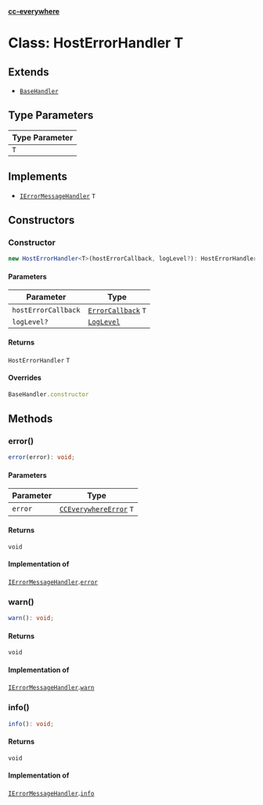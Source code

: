 [**cc-everywhere**](../../../../../../index.md)

<HorizontalLine />

# Class: HostErrorHandler T

## Extends

- [`BaseHandler`](../../base-handler/classes/base-handler.md)

## Type Parameters

| Type Parameter |
| ------ |
| `T` |

## Implements

- [`IErrorMessageHandler`](../../../i-error-message-handler/interfaces/i-error-message-handler.md) `T`

## Constructors

### Constructor

```ts
new HostErrorHandler<T>(hostErrorCallback, logLevel?): HostErrorHandler<T>;
```

#### Parameters

| Parameter | Type |
| ------ | ------ |
| `hostErrorCallback` | [`ErrorCallback`](../../../cc-everywhere-error-types/type-aliases/error-callback.md) `T` |
| `logLevel?` | [`LogLevel`](../../../cc-everywhere-error-types/enumerations/log-level.md) |

#### Returns

`HostErrorHandler` `T`

#### Overrides

```ts
BaseHandler.constructor
```

## Methods

### error()

```ts
error(error): void;
```

#### Parameters

| Parameter | Type |
| ------ | ------ |
| `error` | [`CCEverywhereError`](../../../cc-everywhere-error/classes/cc-everywhere-error.md) `T` |

#### Returns

`void`

#### Implementation of

[`IErrorMessageHandler`](../../../i-error-message-handler/interfaces/i-error-message-handler.md).[`error`](../../../i-error-message-handler/interfaces/i-error-message-handler.md#error)

<HorizontalLine />

### warn()

```ts
warn(): void;
```

#### Returns

`void`

#### Implementation of

[`IErrorMessageHandler`](../../../i-error-message-handler/interfaces/i-error-message-handler.md).[`warn`](../../../i-error-message-handler/interfaces/i-error-message-handler.md#warn)

<HorizontalLine />

### info()

```ts
info(): void;
```

#### Returns

`void`

#### Implementation of

[`IErrorMessageHandler`](../../../i-error-message-handler/interfaces/i-error-message-handler.md).[`info`](../../../i-error-message-handler/interfaces/i-error-message-handler.md#info)
